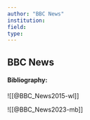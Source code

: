 ```yaml
---
author: "BBC News"
institution:
field:
type:
---
```


## BBC News
#### Bibliography:

![[@BBC_News2015-wl]]

![[@BBC_News2023-mb]]